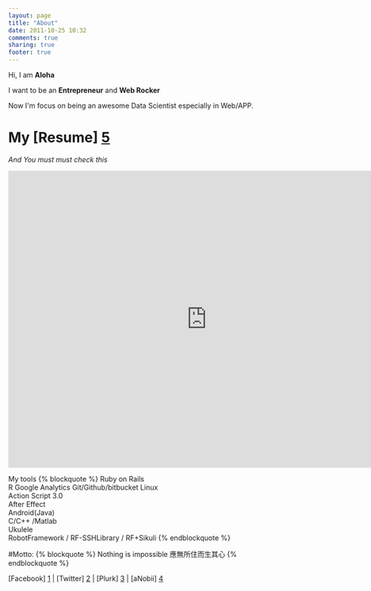 ```yaml
---
layout: page
title: "About"
date: 2011-10-25 10:32
comments: true
sharing: true
footer: true
---
```


Hi, I am **Aloha**

I want to be an **Entrepreneur** and **Web Rocker** 

Now I'm focus on being an awesome Data Scientist especially in Web/APP.

# My [Resume] [5]

*And You must must check this*

<iframe src="http://prezi.com/embed/0pcpwnx3gvxv/?bgcolor=ffffff&amp;lock_to_path=0&amp;autoplay=0&amp;autohide_ctrls=0&amp;features=undefined&amp;disabled_features=undefined" width="800" height="600" frameBorder="0"></iframe>

My tools
{% blockquote %} 
Ruby on Rails   	 
R 
Google Analytics 
Git/Github/bitbucket
Linux 			  
Action Script 3.0   	  
After Effect    	  
Android(Java)   	        
C/C++ /Matlab 		  
Ukulele 		 
RobotFramework / RF-SSHLibrary / RF+Sikuli
{% endblockquote %}

#Motto: 
{% blockquote %}
  Nothing is impossible
  應無所住而生其心
{% endblockquote %} 

[Facebook] [1] | [Twitter] [2] | [Plurk] [3] | [aNobii] [4]

[1]: http://zh-tw.facebook.com/people/Aloha-Chen/818631678 	"Facebook"
[2]: http://twitter.com/#!/Al000ha 			   	"Twitter"
[3]: http://www.plurk.com/sharehoper				"Plurk"
[4]: http://www.anobii.com/01f129989be3af5d62/books 		"aNobii"
[5]: http://ccaloha.herokuapp.com/About/Resume_Aloha.pdf	"Resume"
